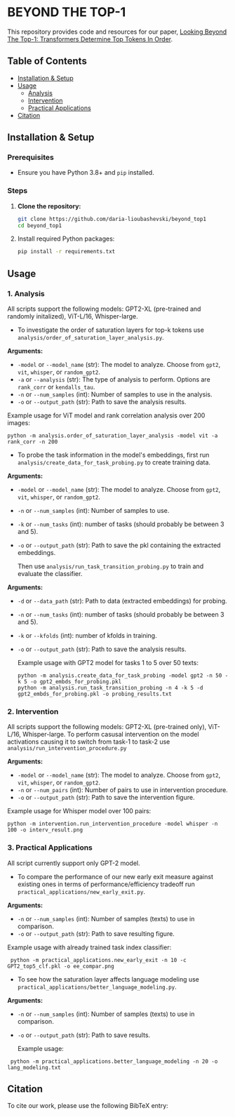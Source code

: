 # BEYOND THE TOP-1
This repository provides code and resources for our paper, [Looking Beyond The Top-1: Transformers Determine Top Tokens In Order](). 

## Table of Contents
- [Installation & Setup](#installation--setup)
- [Usage](#usage)
  - [Analysis](#1-analysis)
  - [Intervention](#2-intervention)
  - [Practical Applications](#3-practical-applications)
- [Citation](#citation)

## Installation & Setup

### Prerequisites
- Ensure you have Python 3.8+ and `pip` installed.

### Steps
1. **Clone the repository:**
   ```bash
   git clone https://github.com/daria-lioubashevski/beyond_top1
   cd beyond_top1

2. Install required Python packages:
    ```bash
    pip install -r requirements.txt
    ```

## Usage
### 1. Analysis
All scripts support the following models: GPT2-XL (pre-trained and randomly initalized), ViT-L/16, Whisper-large.
* To investigate the order of saturation layers for top-k tokens use `analysis/order_of_saturation_layer_analysis.py`.

**Arguments:**

- `-model` or `--model_name` (str): The model to analyze. Choose from `gpt2`, `vit`, `whisper`, or `random_gpt2`.
- `-a` or `--analysis` (str): The type of analysis to perform. Options are `rank_corr` or `kendalls_tau`.
- `-n` or `--num_samples` (int): Number of samples to use in the analysis.
- `-o` or `--output_path` (str): Path to save the analysis results.

 
 Example usage for ViT model and rank correlation analysis over 200 images:
  ```
  python -m analysis.order_of_saturation_layer_analysis -model vit -a rank_corr -n 200
  ``` 
* To probe the task information in the model's embeddings, first run `analysis/create_data_for_task_probing.py` to create training data.
  
**Arguments:**
- `-model` or `--model_name` (str): The model to analyze. Choose from `gpt2`, `vit`, `whisper`, or `random_gpt2`.
- `-n` or `--num_samples` (int): Number of samples to use.
- `-k` or `--num_tasks` (int): number of tasks (should probably be between 3 and 5).
- `-o` or `--output_path` (str): Path to save the pkl containing the extracted embeddings.
  

  Then use `analysis/run_task_transition_probing.py` to train and evaluate the classifier.
  
**Arguments:**
- `-d` or `--data_path` (str): Path to data (extracted embeddings) for probing. 
- `-n` or `--num_tasks` (int): number of tasks (should probably be between 3 and 5).
- `-k` or `--kfolds` (int): number of kfolds in training.
- `-o` or `--output_path` (str): Path to save the analysis results.

  
  Example usage with GPT2 model for tasks 1 to 5 over 50 texts:
  ```
  python -m analysis.create_data_for_task_probing -model gpt2 -n 50 -k 5 -o gpt2_embds_for_probing.pkl
  python -m analysis.run_task_transition_probing -n 4 -k 5 -d gpt2_embds_for_probing.pkl -o probing_results.txt
  ``` 

### 2. Intervention
All scripts support the following models: GPT2-XL (pre-trained only), ViT-L/16, Whisper-large.
To perform casusal intervention on the model activations causing it to switch from task-1 to task-2 use `analysis/run_intervention_procedure.py`

**Arguments:**

- `-model` or `--model_name` (str): The model to analyze. Choose from `gpt2`, `vit`, `whisper`, or `random_gpt2`.
- `-n` or `--num_pairs` (int): Number of pairs to use in intervention procedure.
- `-o` or `--output_path` (str): Path to save the intervention figure.

 Example usage for Whisper model over 100 pairs:
  ```
  python -m intervention.run_intervention_procedure -model whisper -n 100 -o interv_result.png
  ``` 

### 3. Practical Applications
All script currently support only GPT-2 model.
* To compare the performance of our new early exit measure against existing ones in terms of performance/efficiency tradeoff run 
`practical_applications/new_early_exit.py`.

**Arguments:**

- `-n` or `--num_samples` (int): Number of samples (texts) to use in comparison.
- `-o` or `--output_path` (str): Path to save resulting figure.

 Example usage with already trained task index classifier:
 ```
  python -m practical_applications.new_early_exit -n 10 -c GPT2_top5_clf.pkl -o ee_compar.png
 ```

* To see how the saturation layer affects language modeling use  `practical_applications/better_language_modeling.py`.

**Arguments:**  

- `-n` or `--num_samples` (int): Number of samples (texts) to use in comparison.
- `-o` or `--output_path` (str): Path to save results. 


  Example usage:
 ```
  python -m practical_applications.better_language_modeling -n 20 -o lang_modeling.txt
 ```

## Citation
To cite our work, please use the following BibTeX entry:
